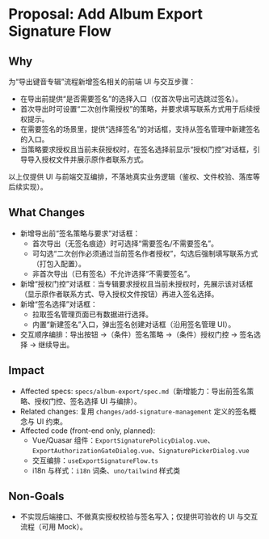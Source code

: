 # Proposal: Add Album Export Signature Flow

## Why

为“导出键音专辑”流程新增签名相关的前端 UI 与交互步骤：
- 在导出前提供“是否需要签名”的选择入口（仅首次导出可选跳过签名）。
- 首次导出时可设置“二次创作需授权”的策略，并要求填写联系方式用于后续授权提示。
- 在需要签名的场景里，提供“选择签名”的对话框，支持从签名管理中新建签名的入口。
- 当策略要求授权且当前未获授权时，在签名选择前显示“授权门控”对话框，引导导入授权文件并展示原作者联系方式。

以上仅提供 UI 与前端交互编排，不落地真实业务逻辑（鉴权、文件校验、落库等后续实现）。

## What Changes

- 新增导出前“签名策略与要求”对话框：
  - 首次导出（无签名痕迹）时可选择“需要签名/不需要签名”。
  - 可勾选“二次创作必须通过当前签名作者授权”，勾选后强制填写联系方式（打包入配置）。
  - 非首次导出（已有签名）不允许选择“不需要签名”。
- 新增“授权门控”对话框：当专辑要求授权且当前未授权时，先展示该对话框（显示原作者联系方式、导入授权文件按钮）再进入签名选择。
- 新增“签名选择”对话框：
  - 拉取签名管理页面已有数据进行选择。
  - 内置“新建签名”入口，弹出签名创建对话框（沿用签名管理 UI）。
- 交互顺序编排：导出按钮 →（条件）签名策略 →（条件）授权门控 → 签名选择 → 继续导出。

## Impact

- Affected specs: `specs/album-export/spec.md`（新增能力：导出前签名策略、授权门控、签名选择 UI 与编排）。
- Related changes: 复用 `changes/add-signature-management` 定义的签名概念与 UI 约束。
- Affected code (front-end only, planned):
  - Vue/Quasar 组件：`ExportSignaturePolicyDialog.vue`、`ExportAuthorizationGateDialog.vue`、`SignaturePickerDialog.vue`
  - 交互编排：`useExportSignatureFlow.ts`
  - i18n 与样式：`i18n` 词条、`uno/tailwind` 样式类

## Non-Goals

- 不实现后端接口、不做真实授权校验与签名写入；仅提供可验收的 UI 与交互流程（可用 Mock）。

